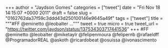 
+++
author = "Jaydson Gomes"
categories = ["tweet"]
date = "Fri Nov 18 14:15:07 +0000 2011"
draft = false
slug = "0162762da37f59c3ddd43d250100146e9645a49f"
tags = ["tweet"]
title = """#FF @eminetto @leobalter ..."""
tweet = true
micro = true
tweet_url = "https://twitter.com/jaydson/status/137534303717441536"
+++
#FF @eminetto @leobalter @miketaylr @felipenmoura @felipernb @rafaeldff @ProgramadorREAL @askoth @ricardobeat @osuissa @ivonascimento
